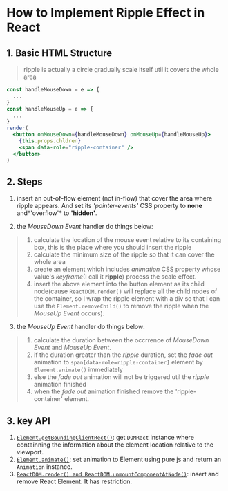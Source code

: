 # How to Implement Ripple Effect in React

## 1. Basic HTML Structure

> ripple is actually a circle gradually scale itself util it covers the whole area

```jsx
const handleMouseDown = e => {
  ...
}
const handleMouseUp = e => {
  ...
}
render(
  <button onMouseDown={handleMouseDown} onMouseUp={handleMouseUp}>
    {this.props.chldren}
    <span data-role="ripple-container" />
  </button>
)
```

## 2. Steps

1. insert an out-of-flow element (not in-flow) that cover the area where ripple appears. And set its *'pointer-events'* CSS property to **none** and*'overflow'* to **'hidden'**.

2. the *MouseDown Event* handler do things below:
  >
  > 1. calculate the location of the mouse event relative to its containing box, this is the place where you should insert the ripple
  > 2. calculate the minimum size of the ripple so that it can cover the whole area
  > 3. create an element which includes *animation* CSS property whose value's *keyframe*(I call it **ripple**) process the scale effect.
  > 4. insert the above element into the button element as its child node(cause `ReactDOM.render()` will replace all the child nodes of the container, so I wrap the ripple element with a div so that I can use the `Element.removeChild()` to remove the ripple when the *MouseUp Event* occurs).

3. the *MouseUp Event* handler do things below:
  >
  >1. calculate the duration between the occrrence of *MouseDown Event* and *MouseUp Event*.
  >2. if the duration greater than the *ripple* duration, set the *fade out* animation to `span[data-role=ripple-container]` element by `Element.animate()` immediately
  >3. else the *fade out* animation will not be triggered util the *ripple* animation finished
  >4. when the *fade out* animation finished remove the 'ripple-container' element.

## 3. key API

1. [`Element.getBoundingClientRect()`](https://developer.mozilla.org/en-US/docs/Web/API/Element/getBoundingClientRect): get `DOMRect` instance where containning the information about the element location relative to the viewport.
2. [`Element.animate()`](https://developer.mozilla.org/en-US/docs/Web/API/Element/animate): set animation to Element using pure js and return an `Animation` instance.
3. [`ReactDOM.render() and ReactDOM.unmountComponentAtNode()`](https://reactjs.org/docs/react-dom.html#render): insert and remove React Element. It has restriction.
